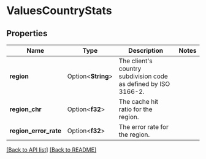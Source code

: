 # ValuesCountryStats

## Properties

Name | Type | Description | Notes
------------ | ------------- | ------------- | -------------
**region** | Option<**String**> | The client's country subdivision code as defined by ISO 3166-2. | 
**region_chr** | Option<**f32**> | The cache hit ratio for the region. | 
**region_error_rate** | Option<**f32**> | The error rate for the region. | 

[[Back to API list]](../README.md#documentation-for-api-endpoints) [[Back to README]](../README.md)


